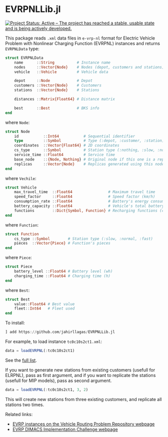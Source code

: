 # EVRPNLLib.jl

<!-- [![Build Status](https://github.com/jahirllagas/EVRPNLLib.jl/workflows/CI/badge.svg)](https://github.com/jahirllagas/EVRPNLLib.jl/actions)
[![Coverage](https://codecov.io/gh/jahirllagas/EVRPNLLib.jl/branch/main/graph/badge.svg)](https://codecov.io/gh/jahirllagas/EVRPNLLib.jl) -->
[![Project Status: Active – The project has reached a stable, usable state and is being actively developed.](https://www.repostatus.org/badges/latest/active.svg)](https://www.repostatus.org/#active)

This package reads `.xml` data files in `e-vrp-nl` format for Electric Vehicle Problem with Nonlinear Charging Function (EVRPNL) instances and returns `EVRPNLData` type:

```julia
struct EVRPNLData
    name      ::String          # Instance name
    nodes     ::Vector{Node}    # Nodes (depot, customers and stations)
    vehicle   ::Vehicle         # Vehicle data

    depot     ::Node            # Depot
    customers ::Vector{Node}    # Customers
    stations  ::Vector{Node}    # Stations

    distances ::Matrix{Float64} # Distance matrix

    best      ::Best            # BKS info
end
```

where `Node`:

```julia
struct Node
    id           ::Int64           # Sequential identifier
    type         ::Symbol          # Type (:depot, :customer, :station)
    coordinates  ::Vector{Float64} # 2D coordinates
    cs_type      ::Symbol          # Station type (:nothing, :slow, :normal, :fast)
    service_time ::Float64         # Service time
    base_node    ::{Node, Nothing} # Original node if this one is a replica
    replicas     ::Vector{Node}    # Replicas generated using this node
end
```

where `Vechile`:

```julia
struct Vehicle
    max_travel_time  ::Float64                # Maximum travel time
    speed_factor     ::Float64                # Speed factor (km/h)
    consumption_rate ::Float64                # Battery's energy consumption rate (wh/km)
    battery_capacity ::Float64                # Vehicle's total battery capacity (wh)
    functions        ::Dict{Symbol, Function} # Recharging functions (cs_type as index)
end
```

where `Function`:

```julia
struct Function
    cs_type ::Symbol        # Station type (:slow, :normal, :fast)
    pieces  ::Vector{Piece} # Function's pieces
end
```

where `Piece`:

```julia
struct Piece
    battery_level ::Float64 # Battery level (wh)
    charging_time ::Float64 # Charging time (h)
end
```

where `Best`:

```julia
struct Best
    value::Float64 # Best value
    fleet::Int64   # Fleet used
end
```

To install:

```julia
] add https://github.com/jahirllagas/EVRPNLLib.jl
```

For example, to load instance `tc0c10s2ct1.xml`:

```julia
data = loadEVRPNL(:tc0c10s2ct1)
```

See the [full list](https://github.com/jahirllagas/EVRPNLLib.jl/tree/master/data).

If you want to generate new stations from existing customers (usefull for ELRPNL), pass as first argument, and if you want to replicate the stations (usefull for MIP models), pass as second argument.

```julia
data = loadEVRPNL(:tc0c10s2ct1, 3, 2)
```

This will create new stations from three existing customers, and replicate all stations two times.

Related links:

- [EVRP instances on the Vehicle Routing Problem Repository webpage](http://www.vrp-rep.org/datasets/item/2016-0020.html)
- [EVRP DIMACS Implementation Challenge webpage](http://dimacs.rutgers.edu/programs/challenge/vrp/evrp/)
